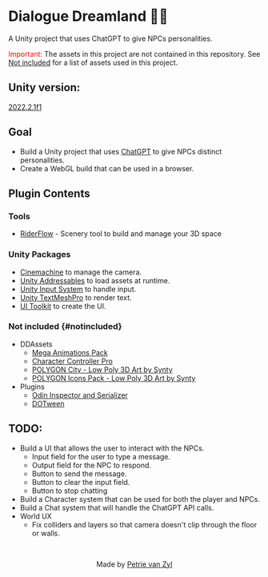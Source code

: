 # Dialogue Dreamland 🤖💬
A Unity project that uses ChatGPT to give NPCs personalities. 
 
<span style="color: red;">Important:</span>
The assets in this project are not contained in this repository. See
[Not included](#notincluded) for a list of assets used in this project.

## Unity version:
[2022.2.1f1](./ProjectSettings/ProjectVersion.txt)

## Goal
- Build a Unity project that uses [ChatGPT](https://openai.com/blog/chatgpt/) to give NPCs distinct personalities.
- Create a WebGL build that can be used in a browser.

## Plugin Contents

### Tools
- [RiderFlow](https://www.jetbrains.com/riderflow/) - Scenery tool to build and manage your 3D space

### Unity Packages
- [Cinemachine](https://unity.com/unity/features/editor/art-and-design/cinemachine) to manage the camera.
- [Unity Addressables](https://docs.unity3d.com/Manual/Addressables.html) to load assets at runtime.
- [Unity Input System](https://docs.unity3d.com/Manual/com.unity.inputsystem.html) to handle input.
- [Unity TextMeshPro](https://docs.unity3d.com/Manual/com.unity.textmeshpro.html) to render text.
- [UI Toolkit](https://docs.unity3d.com/Manual/UIElements.html) to create the UI.


### Not included {#notincluded}
- DDAssets
    - [Mega Animations Pack](https://assetstore.unity.com/packages/3d/animations/mega-animations-pack-162341)
    - [Character Controller Pro](https://assetstore.unity.com/packages/tools/physics/character-controller-pro-159150)
    - [POLYGON City - Low Poly 3D Art by Synty](https://assetstore.unity.com/packages/3d/environments/urban/polygon-city-low-poly-3d-art-by-synty-95214)
    - [POLYGON Icons Pack - Low Poly 3D Art by Synty](https://assetstore.unity.com/packages/3d/gui/polygon-icons-pack-low-poly-3d-art-by-synty-202117)
- Plugins
  - [Odin Inspector and Serializer](https://assetstore.unity.com/packages/tools/utilities/odin-inspector-and-serializer-89041)
  - [DOTween](https://assetstore.unity.com/packages/tools/animation/dotween-hotween-v2-27676)
## TODO:
- Build a UI that allows the user to interact with the NPCs.
    - Input field for the user to type a message.
    - Output field for the NPC to respond.
    - Button to send the message.
    - Button to clear the input field.
    - Button to stop chatting
- Build a Character system that can be used for both the player and NPCs.
- Build a Chat system that will handle the ChatGPT API calls.
- World UX
    - Fix colliders and layers so that camera doesn't clip through the floor or walls.

<br>
<div align="center">
  <p>Made by <a href="https://github.com/p-v-z">Petrie van Zyl</a></p>
</div>